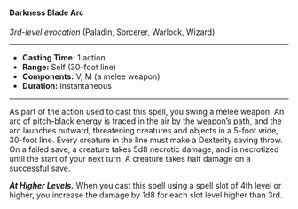#### Darkness Blade Arc
*3rd-level evocation* (Paladin, Sorcerer, Warlock, Wizard)
___
- **Casting Time:** 1 action
- **Range:** Self (30-foot line)
- **Components:** V, M (a melee weapon)
- **Duration:** Instantaneous
---
As part of the action used to cast this spell, you swing a melee weapon. An arc of pitch-black energy is traced in the air by the weapon’s path, and the arc launches outward, threatening creatures and objects in a 5-foot wide, 30-foot line. Every creature in the line must make a Dexterity saving throw. On a failed save, a creature takes 5d8 necrotic damage, and is necrotized until the start of your next turn. A creature takes half damage on a successful save.

***At Higher Levels.*** When you cast this spell using a spell slot of 4th level or higher, you increase the damage by 1d8 for each slot level higher than 3rd.
